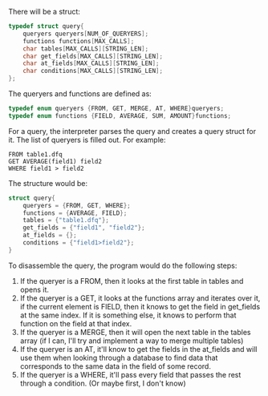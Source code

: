 There will be a struct:
```c
typedef struct query{
    queryers queryers[NUM_OF_QUERYERS];
    functions functions[MAX_CALLS];
    char tables[MAX_CALLS][STRING_LEN];
    char get_fields[MAX_CALLS][STRING_LEN];
    char at_fields[MAX_CALLS][STRING_LEN];
    char conditions[MAX_CALLS][STRING_LEN];
};
```
The queryers and functions are defined as:
```c
typedef enum queryers {FROM, GET, MERGE, AT, WHERE}queryers;
typedef enum functions {FIELD, AVERAGE, SUM, AMOUNT}functions;
```

For a query, the interpreter parses the query and creates a query struct for it. The list of queryers is filled out. For example:
```DaFAQ
FROM table1.dfq
GET AVERAGE(field1) field2
WHERE field1 > field2
```
The structure would be:
```c
struct query{
    queryers = {FROM, GET, WHERE};
    functions = {AVERAGE, FIELD};
    tables = {"table1.dfq"};
    get_fields = {"field1", "field2"};
    at_fields = {};
    conditions = {"field1>field2"};
}
```
To disassemble the query, the program would do the following steps:
1. If the queryer is a FROM, then it looks at the first table in tables and opens it.
2. If the queryer is a GET, it looks at the functions array and iterates over it, if the current element is FIELD, then it knows to get the field in get_fields at the same index. If it is something else, it knows to perform that function on the field at that index.
3. If the queryer is a MERGE, then it will open the next table in the tables array (if I can, I'll try and implement a way to merge multiple tables)
4. If the queryer is an AT, it'll know to get the fields in the at_fields and will use them when looking through a database to find data that corresponds to the same data in the field of some record.
5. If the queryer is a WHERE, it'll pass every field that passes the rest through a condition. (Or maybe first, I don't know)